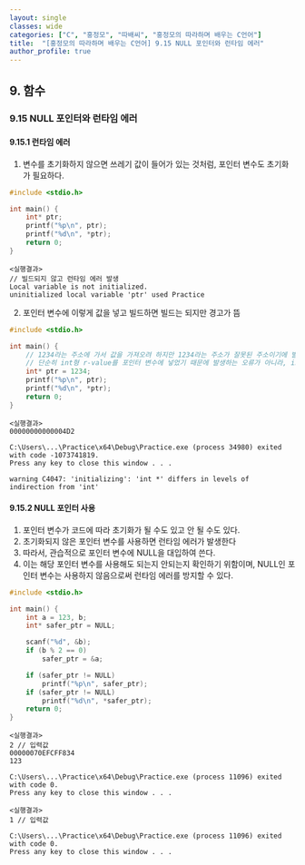 ```yaml
---
layout: single
classes: wide
categories: ["C", "홍정모", "따배씨", "홍정모의 따라하며 배우는 C언어"]
title:  "[홍정모의 따라하며 배우는 C언어] 9.15 NULL 포인터와 런타임 에러"
author_profile: true
---
```


## 9. 함수

### 9.15 NULL 포인터와 런타임 에러

#### 9.15.1 런타임 에러

1. 변수를 초기화하지 않으면 쓰레기 값이 들어가 있는 것처럼, 포인터 변수도 초기화가 필요하다.

```c
#include <stdio.h>

int main() {
	int* ptr;
	printf("%p\n", ptr);
	printf("%d\n", *ptr);
	return 0; 
}
```
```
<실행결과>
// 빌드되지 않고 런타임 에러 발생
Local variable is not initialized.
uninitialized local variable 'ptr' used	Practice
```

2. 포인터 변수에 이렇게 값을 넣고 빌드하면 빌드는 되지만 경고가 뜸 

```c
#include <stdio.h>

int main() {
    // 1234라는 주소에 가서 값을 가져오려 하지만 1234라는 주소가 잘못된 주소이기에 발생하는 오류
    // 단순히 int형 r-value를 포인터 변수에 넣었기 때문에 발생하는 오류가 아니라, indirection(간접 참조) 하는 과정에서 발생하는 오류
	int* ptr = 1234;
	printf("%p\n", ptr);
	printf("%d\n", *ptr);
	return 0; 
}
```
```
<실행결과>
00000000000004D2

C:\Users\...\Practice\x64\Debug\Practice.exe (process 34980) exited with code -1073741819.
Press any key to close this window . . .

warning C4047: 'initializing': 'int *' differs in levels of indirection from 'int'
```

#### 9.15.2 NULL 포인터 사용

1. 포인터 변수가 코드에 따라 초기화가 될 수도 있고 안 될 수도 있다.
2. 초기화되지 않은 포인터 변수를 사용하면 런타임 에러가 발생한다
3. 따라서, 관습적으로 포인터 변수에 NULL을 대입하여 쓴다.
4. 이는 해당 포인터 변수를 사용해도 되는지 안되는지 확인하기 위함이며, NULL인 포인터 변수는 사용하지 않음으로써 런타임 에러를 방지할 수 있다.

```c
#include <stdio.h>

int main() {
	int a = 123, b;
	int* safer_ptr = NULL;

	scanf("%d", &b);
	if (b % 2 == 0)
		safer_ptr = &a;

	if (safer_ptr != NULL)
		printf("%p\n", safer_ptr);
	if (safer_ptr != NULL)
		printf("%d\n", *safer_ptr);
	return 0; 
}
```

```
<실행결과>
2 // 입력값
00000070EFCFF834
123

C:\Users\...\Practice\x64\Debug\Practice.exe (process 11096) exited with code 0.
Press any key to close this window . . .
```

```
<실행결과>
1 // 입력값

C:\Users\...\Practice\x64\Debug\Practice.exe (process 11096) exited with code 0.
Press any key to close this window . . .
```

